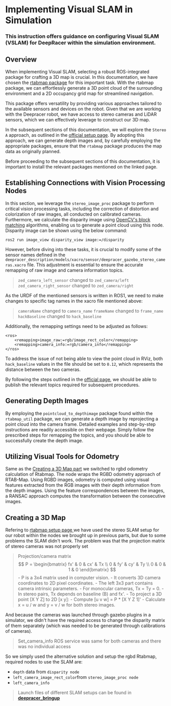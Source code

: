 # Implementing Visual SLAM in Simulation

### This instruction offers guidance on configuring Visual SLAM (VSLAM) for DeepRacer within the simulation environment. 

## Overview

When implementing Visual SLAM, selecting a robust ROS-integrated package for crafting a 3D map is crucial. In this documentation, we have chosen the [rtabmap package](http://wiki.ros.org/rtabmap_ros) for this important task. With the rtabmap package, we can effortlessly generate a 3D point cloud of the surrounding environment and a 2D occupancy grid map for streamlined navigation.

This package offers versatility by providing various approaches tailored to the available sensors and devices on the robot. Given that we are working with the Deepracer robot, we have access to stereo cameras and LiDAR sensors, which we can effectively leverage to construct our 3D map.

In the subsequent sections of this documentation, we will explore the `Stereo A` approach, as outlined in the [official setup page](http://wiki.ros.org/rtabmap_ros/Tutorials/SetupOnYourRobot). By adopting this approach, we can generate depth images and, by carefully employing the appropriate packages, ensure that the `rtabmap` package produces the map data as originally planned.

Before proceeding to the subsequent sections of this documentation, it is important to install the relevant packages mentioned on the linked page.

## Establishing Connections with Vision Processing Nodes
In this section, we leverage the `stereo_image_proc` package to perform critical vision processing tasks, including the correction of distortion and colorization of raw images, all conducted on calibrated cameras. Furthermore, we calculate the disparity image using [OpenCV's block matching](https://docs.opencv.org/2.4/modules/calib3d/doc/camera_calibration_and_3d_reconstruction.html#stereobm) algorithms, enabling us to generate a point cloud using this node. Disparity image can be shown using the below command:

	ros2 run image_view disparity_view image:=/disparity

However, before diving into these tasks, it is crucial to modify some of the sensor names defined in the `deepracer_description/models/xacro/sensor/deepracer_gazebo_stereo_cameras.xacro` file. This adjustment is essential to ensure the accurate remapping of raw image and camera information topics.
> `zed_camera_left_sensor` changed to `zed_camera/left`
>  `zed_camera_right_sensor` changed to `zed_camera/right`

  
As the URDF of the mentioned sensors is written in ROS1, we need to make changes to specific tag names in the xacro file mentioned above:

> `cameraName` changed to `camera_name`
> `frameName` changed to `frame_name`
> `hackBaseline` changed to `hack_baseline`

Additionally, the remapping settings need to be adjusted as follows:
```
<ros>
    <remapping>image_raw:=rgb/image_rect_color</remapping>
    <remapping>camera_info:=rgb/camera_info</remapping>
</ros>
```
To address the issue of not being able to view the point cloud in RViz, both `hack_baseline` values in the file should be set to `0.12`, which represents the distance between the two cameras.

By following the steps outlined in the [official page](http://wiki.ros.org/stereo_image_proc), we should be able to publish the relevant topics required for subsequent procedures.

## Generating Depth Images
By employing the `pointcloud_to_depthimage` package found within the `rtabmap_util` package, we can generate a depth image by reprojecting a point cloud into the camera frame.
Detailed examples and step-by-step instructions are readily accessible on their webpage. Simply follow the prescribed steps for remapping the topics, and you should be able to successfully create the depth image.

## Utilizing Visual Tools for Odometry
Same as the [Creating a 3D Map part](https://github.com/redHaunter/aws-deepracer/blob/main/docs/Visual_SLAM_Instructions_Sim.md#creating-a-3d-map) we switched to rgbd odometry calculation of Rtabmap.
The node wraps the RGBD odometry approach of RTAB-Map. Using RGBD images, odometry is computed using visual features extracted from the RGB images with their depth information from the depth images. Using the feature correspondences between the images, a RANSAC approach computes the transformation between the consecutive images.

## Creating a 3D Map
Refering to [rtabmap setup page ](http://wiki.ros.org/rtabmap_ros/Tutorials/SetupOnYourRobot#A2D_laser_only) we have used the stereo SLAM setup for our robot within the nodes we brought up in previous parts, but due to some problems the SLAM didn't work.
The problem was that the projection matrix of stereo cameras was not properly set

>Projection/camera matrix
$$ P = \begin{bmatrix} fx' & 0 & cx' & Tx \\ 0 & fy' & cy' & Ty \\ 0 & 0 & 1 & 0 \end{bmatrix} $$
	-   P is a 3x4 matrix used in computer vision.
	-   It converts 3D camera coordinates to 2D pixel coordinates.
	-   The left 3x3 part contains camera intrinsic parameters.
	-   For monocular cameras, Tx = Ty = 0.
	-   In stereo pairs, Tx depends on baseline (B) and fx'.
	-   To project a 3D point [X Y Z] to 2D [x y]:
	    -   Compute [u v w] = P * [X Y Z 1]'
	    -   Calculate x = u / w and y = v / w for both stereo images.

And because the cameras was launched through gazebo plugins in a simulator, we didn't have the required access to change the disparity matrix of them separately (which was needed to be generated through calibrations of cameras).
> Set_camera_info ROS service was same for both cameras and there was no individual access

So we simply used the alternative solution and setup the rgbd Rtabmap, required nodes to use the SLAM are:
- `depth` data from `disparity node`
- `left_camera_image_rect_color`from `stereo_image_proc node`
-  `left_camera_info`

> Launch files of different SLAM setups can be found in **[deepracer_bringup](https://github.com/redHaunter/aws-deepracer/tree/main/deepracer_bringup)**
